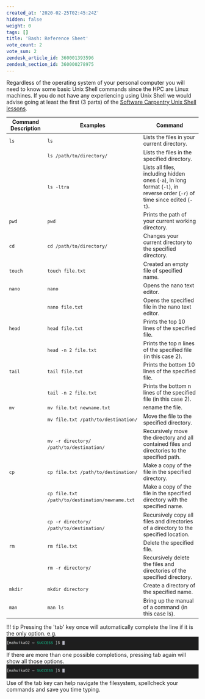 ```yaml
---
created_at: '2020-02-25T02:45:24Z'
hidden: false
weight: 0
tags: []
title: 'Bash: Reference Sheet'
vote_count: 2
vote_sum: 2
zendesk_article_id: 360001393596
zendesk_section_id: 360000278975
---
```


Regardless of the operating system of your personal computer you will
need to know some basic Unix Shell commands since the HPC are Linux
machines. If you do not have any experiencing using Unix Shell we would
advise going at least the first (3 parts) of the [Software Carpentry
Unix Shell lessons](http://swcarpentry.github.io/shell-novice/).

| Command Description | Examples                                         |  Command                                                                                                         |
| ------------------- | ---------------------------------------------- | -------------------------------------------------------------------------------------------------------------------------- |
| `ls`                | `ls`                                           | Lists the files in your current directory.                                                                                 |
|                     | `ls /path/to/directory/`                       | Lists the files in the specified directory.                                                                                |
|                     | `ls -ltra`                                     | Lists all files, including hidden ones (`-a`), in long format (`-l`), in reverse order (`-r`) of time since edited (`-t`). |
| `pwd`               | `pwd`                                          | Prints the path of your current working directory.                                                                         |
| `cd`                | `cd /path/to/directory/`                       | Changes your current directory to the specified directory.                                                                 |
| `touch`             | `touch file.txt`                               | Created an empty file of specified name.                                                                                   |
| `nano`              | `nano`                                         | Opens the nano text editor.                                                                                                |
|                     | `nano file.txt`                                | Opens the specified file in the nano text editor.                                                                          |
| `head`              | `head file.txt`                                | Prints the top 10 lines of the specified file.                                                                             |
|                     | `head -n 2 file.txt `                          | Prints the top n lines of the specified file (in this case 2).                                                             |
| `tail`              | `tail file.txt`                                | Prints the bottom 10 lines of the specified file.                                                                          |
|                     | `tail -n 2 file.txt`                           | Prints the bottom n lines of the specified file (in this case 2).                                                          |
| `mv`                | `mv file.txt newname.txt`                      | rename the file.                                                                                                           |
|                     | `mv file.txt /path/to/destination/`            | Move the file to the specified directory.                                                                                  |
|                     | `mv -r directory/ /path/to/destination/`       | Recursively move the directory and all contained files and directories to the specified path.                              |
| `cp`                | `cp file.txt /path/to/destination/`            | Make a copy of the file in the specified directory.                                                                        |
|                     | `cp file.txt /path/to/destination/newname.txt` | Make a copy of the file in the specified directory with the specified name.                                                |
|                     | `cp -r directory/ /path/to/destination/`       | Recursively copy all files and directories of a directory to the specified location.                                       |
| `rm`                | `rm file.txt`                                  | Delete the specified file.                                                                                                 |
|                     | `rm -r directory/`                             | Recursively delete the files and directories of the specified directory.                                                   |
| `mkdir`             | `mkdir directory`                              | Create a directory of the specified name.                                                                                  |
| `man`               | `man ls`                                       | Bring up the manual of a command (in this case ls).                                                                        |

!!! tip
     Pressing the 'tab' key once will automatically complete the line if it
     is the only option. e.g. 
     ![complete1.gif](../../assets/images/Unix_Shell-Reference_Sheet.gif)
     If there are more than one possible completions, pressing tab again
     will show all those options.
     ![complete2.gif](../../assets/images/Unix_Shell-Reference_Sheet_0.gif)
     Use of the tab key can help navigate the filesystem, spellcheck your
     commands and save you time typing.